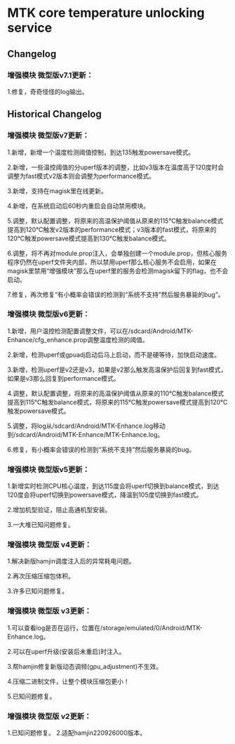 # MTK core temperature unlocking service

## Changelog

### 增强模块 微型版v7.1更新：

1.修复，奇奇怪怪的log输出。

## Historical Changelog  

### 增强模块 微型版v7更新：
1.新增，新增一个温度检测阈值控制，到达135触发powersave模式。

2.新增，一些温控阈值的分uperf版本的调整，比如v3版本在温度高于120度时会调整为fast模式v2版本则会调整为performance模式。

3.新增，支持在magisk里在线更新。

4.新增，在系统启动后60秒内重启会自动禁用模块。

5.调整，默认配置调整，将原来的高温保护阈值从原来的115℃触发balance模式提高到120℃触发v2版本的performance模式；v3版本的fast模式，将原来的120℃触发powersave模式提高到130℃触发balance模式。

6.调整，将不再对module.prop注入，会单独创建一个module.prop，但核心服务程序仍然在uperf文件夹内部，所以禁用uperf那么核心服务不会启用，如果在magisk里禁用“增强模块”那么在uperf里的服务会检测magisk留下的flag，也不会启动。

7.修复，再次修复“有小概率会错误的检测到“系统不支持”然后服务暴毙的bug”。

### 增强模块 微型版v6更新：
1.新增，用户温控检测配置调整文件，可以在/sdcard/Android/MTK-Enhance/cfg_enhance.prop调整温度检测的阈值。

2.新增，检测uperf或gpuadj启动后马上启动，而不是硬等待，加快启动速度。

3.新增，检测uperf是v2还是v3，如果是v2那么触发高温保护后回复到fast模式，如果是v3那么回复到performance模式。

4.调整，默认配置调整，将原来的高温保护阈值从原来的110℃触发balance模式提高到115℃触发balance模式，将原来的115℃触发powersave模式提高到120℃触发powersave模式。

5.调整，将log从/sdcard/Android/MTK-Enhance.log移动到/sdcard/Android/MTK-Enhance/MTK-Enhance.log。

6.修复，有小概率会错误的检测到“系统不支持”然后服务暴毙的bug。

### 增强模块 微型版v5更新：
1.新增实时检测CPU核心温度，到达115度会将uperf切换到balance模式，到达120度会将uperf切换到powersave模式，降温到105度切换到fast模式。

2.增加机型验证，阻止高通机型安装。

3.一大堆已知问题修复。

### 增强模块 微型版 v4更新：
1.解决新版hamjin调度注入后的异常耗电问题。

2.再次压缩压缩包体积。

3.许多已知问题修复。

### 增强模块 微型版 v3更新：
1.可以查看log是否在运行，位置在/storage/emulated/0/Android/MTK-Enhance.log。

2.可以在uperf升级(安装后未重启)时注入。

3.帮hamjin修复新版动态调频(gpu_adjustment)不生效。

4.压缩二进制文件，让整个模块压缩包更小！

5.已知问题修复。

### 增强模块 微型版 v2更新：
1.已知问题修复。
2.适配hamjin220926000版本。
